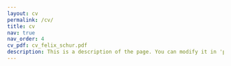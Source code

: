 ```yaml
---
layout: cv
permalink: /cv/
title: cv
nav: true
nav_order: 4
cv_pdf: cv_felix_schur.pdf
description: This is a description of the page. You can modify it in 'pages/_cv.md'. You can also change or remove the top pdf download button.
---
```

